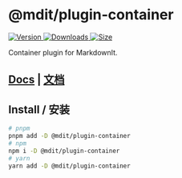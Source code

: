 # @mdit/plugin-container

[![Version](https://img.shields.io/npm/v/@mdit/plugin-container.svg?style=flat-square&logo=npm) ![Downloads](https://img.shields.io/npm/dm/@mdit/plugin-container.svg?style=flat-square&logo=npm) ![Size](https://img.shields.io/bundlephobia/min/@mdit/plugin-container?style=flat-square&logo=npm)](https://www.npmjs.com/package/@mdit/plugin-container)

Container plugin for MarkdownIt.

## [Docs](https://mdit-plugins.github.io/container.html) | [文档](https://mdit-plugins.github.io/zh/container.html)

## Install / 安装

```bash
# pnpm
pnpm add -D @mdit/plugin-container
# npm
npm i -D @mdit/plugin-container
# yarn
yarn add -D @mdit/plugin-container
```
